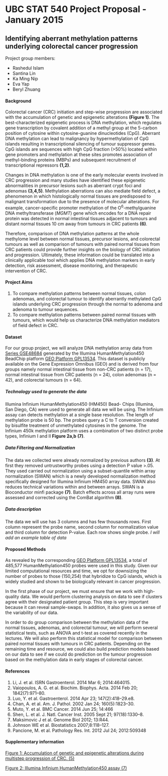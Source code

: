 
UBC STAT 540 Project Proposal - January 2015
================================================
Identifying aberrant methylation patterns underlying colorectal cancer progression
----------------

Project group members:
* Rashedul Islam
* Santina Lin
* Ka Ming Nip
* Eva Yap
* Beryl Zhuang

#### Background
Colorectal cancer (CRC) initiation and step-wise progression are associated with the accumulation of genetic and epigenetic alterations **(Figure 1)**. The best-characterized epigenetic process is DNA methylation, which regulates gene transcription by covalent addition of a methyl group at the 5-carbon position of cytosine within cytosine-guanine dinucleotides (CpG). Aberrant DNA methylation can lead to malignancy by hypermethylation of CpG islands resulting in transcriptional silencing of tumour suppressor genes. CpG islands are sequences with high CpG fraction (>50%) located within gene promoters and methylation at these sites promotes association of methyl-binding proteins (MBPs) and subsequent recruitment of transcriptional repressors **(1,2)**.

Changes in DNA methylation is one of the early molecular events involved in CRC progression and many studies have identified these epigenetic abnormalities in precursor lesions such as aberrant crypt foci and adenomas **(3,4,5)**. Methylation aberrations can also mediate field defect, a phenomenon in which histologically normal tissues are predisposed to malignant transformation due to the presence of molecular alterations. For example, cancer-specific promoter methylation of the O<sup>6</sup>-methylguanine DNA methyltransferase (*MGMT*) gene which encodes for a DNA repair protein was detected in normal intestinal tissues adjacent to tumours and distant normal tissues 10 cm away from tumours in CRC patients **(6)**. 

Therefore, comparison of DNA methylation patterns at the whole methylome level between normal tissues, precursor lesions, and colorectal tumours as well as comparison of tumours with paired normal tissues from CRC patients could provide further insights on the biology of CRC initiation and progression. Ultimately, these information could be translated into a clinically applicable tool which applies DNA methylation markers in early detection, risk assessment, disease monitoring, and therapeutic intervention of CRC. 

#### Project Aims
1. To compare methylation patterns between normal tissues, colon adenomas, and colorectal tumour to identify aberrantly methylated CpG islands underlying CRC progression through the normal to adenoma and adenoma to tumour sequences.
2. To compare methylation patterns between paired normal tissues with tumours, which would help us characterize DNA methylation mediators of field defect in CRC. 

#### Dataset
For our group project, we will analyze DNA methylation array data from [Series GSE48684](http://www.ncbi.nlm.nih.gov/geo/query/acc.cgi?acc=GSE48684) generated by the Illumina HumanMethylation450 BeadChip platform [GEO Platform GPL13534](http://www.ncbi.nlm.nih.gov/geo/query/acc.cgi?acc=GPL13534 "Platform GPL13534"). This dataset is publicly available on the Gene Expression Omnibus (GEO) and is derived from four groups namely normal intestinal tissue from non-CRC patients (n = 17), normal intestinal tissue from CRC patients (n = 24), colon adenomas (n = 42), and colorectal tumours (n = 64).

##### Technology used to generate the data
Illumina Infinium HumanMethylation450 (HM450) Bead- Chips (Illumina, San Diego, CA) were used to generate all data we will be using. The Infinium assay can detects methylation at a single base resolution. The length of methylation probe is 50 bp. The probes query a C to T conversion created by bisulfite treatment of unmethylated cytosines in the genome. The Infinium 450k methylation platform uses a combination of two distinct probe types, Infinium I and II **Figure 2a,b** **(7)**.

##### Data Filtering and Normalization
The data we collected were already normalized by previous authors **(3)**. At first they removed untrustworthy probes using a detection P value >.05. They used carried out normalization using a subset-quantile within array normalization (SWAN) which is a newly developed normalization method specifically designed for Illumina Infinium HM450 array data. SWAN also reduces technical variations within and between arrays. SWAN is a Bioconductor minfi package **(7)**. Batch effects across all array runs were assessed and corrected using the ComBat algorithm **(8)**. 

##### Data description
The data we will use has 3 columns and has few thousands rows. First column represent the probe name, second column for normalization value and third column for detection P-value. Each row shows single probe. *I will add an example table of data*

#### Proposed Methods
As revealed by the corresponding [GEO Platform GPL13534](http://www.ncbi.nlm.nih.gov/geo/query/acc.cgi?acc=GPL13534 "Platform GPL13534"), a total of 485,577 HumanMethylation450 probes were used in this study. Given our limited computational resources and time, we opt for downsizing the number of probes to those (150,254) that hybridize to CpG islands, which is widely studied and shown to be biologically relevant in cancer progression.



In the first phase of our project, we must ensure that we work with high-quality data. We would perform clustering analysis on data to see if clusters agree with their designated patient group. This step is very important because it can reveal sample-swaps. In addition, it also gives us a sense of the variability of our data. 

In order to do group comparison between the methylation data of the normal tissues, adenomas, and colorectal tumour, we will perform several statistical tests, such as ANOVA and t-test as covered recently in the lectures. We will also perform this statistical model for comparison between paired normal tissues with tumours in CRC patients. Depending on the remaining time and resource, we could also build prediction models based on our data to see if we could do prediction on the tumour progression based on the methylation data in early stages of colorectal cancer. 

#### References
1. Li, J. et al. ISRN Gastroenterol. 2014 Mar 6; 2014:464015.
2. Vaiopoulos, A. G. et al. Biochim. Biophys. Acta. 2014 Feb 20; 1842(7):971–80.
3. Luo, Y. et al. Gastroenterol. 2014 Apr 23; 147(2):418–29.e8.
4. Chan, A. et al. Am. J. Pathol. 2002 Jan 24; 160(5):1823–30.
5. Muto, Y. et al. BMC Cancer. 2014 Jun 25; 14:466
6. Shen, L. et al. J. Natl. Cancer Inst. 2005 Sept 21; 97(18):1330–8.
7. Maksimovic J et al. Genome Biol 2012; 13:R44.
8. Johnson WE et al. Biostatistics 2007;8:118–127.
9. Pancione, M. et al. Pathology Res. Int. 2012 Jul 24; 2012:509348

#### Supplementary information
[Figure 1: Accumulation of genetic and epigenetic alterations during multistep progression of CRC. (5)](http://www.hindawi.com/journals/pri/2012/509348.fig.001b.jpg)

[Figure 2: Illumina Infinium HumanMethylation450 assay (7)](http://genomebiology.com/2012/13/6/R44/figure/F1?highres=y)
